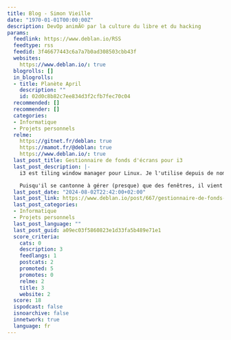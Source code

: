 ```yaml
---
title: Blog - Simon Vieille
date: "1970-01-01T00:00:00Z"
description: DevOp animÃ© par la culture du libre et du hacking
params:
  feedlink: https://www.deblan.io/RSS
  feedtype: rss
  feedid: 3f46677443c6a7a7b0ad308503cbb43f
  websites:
    https://www.deblan.io/: true
  blogrolls: []
  in_blogrolls:
  - title: Planète April
    description: ""
    id: 02d0c8b82c7ee834d3f2cfb7fec70c04
  recommended: []
  recommender: []
  categories:
  - Informatique
  - Projets personnels
  relme:
    https://gitnet.fr/deblan: true
    https://mamot.fr/@deblan: true
    https://www.deblan.io/: true
  last_post_title: Gestionnaire de fonds d'écrans pour i3
  last_post_description: |-
    i3 est tiling window manager pour Linux. Je l'utilise depuis de nombreuses années et j'en suis extrêmement satisfait.

    Puisqu'il se cantonne à gérer (presque) que des fenêtres, il vient avec
  last_post_date: "2024-08-02T22:42:00+02:00"
  last_post_link: https://www.deblan.io/post/667/gestionnaire-de-fonds-decran-pour-i3
  last_post_categories:
  - Informatique
  - Projets personnels
  last_post_language: ""
  last_post_guid: a09ec03f5860823e1d33fa5b489e71e1
  score_criteria:
    cats: 0
    description: 3
    feedlangs: 1
    postcats: 2
    promoted: 5
    promotes: 0
    relme: 2
    title: 3
    website: 2
  score: 18
  ispodcast: false
  isnoarchive: false
  innetwork: true
  language: fr
---
```

